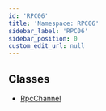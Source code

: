 ```yaml
---
id: 'RPC06'
title: 'Namespace: RPC06'
sidebar_label: 'RPC06'
sidebar_position: 0
custom_edit_url: null
---
```


## Classes

- [RpcChannel](../classes/RPC06.RpcChannel.md)
